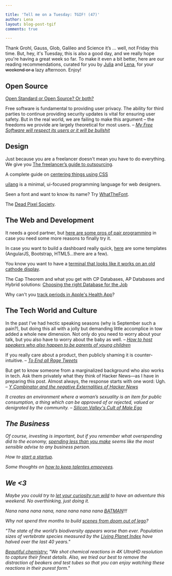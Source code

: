 ```yaml
---

title: 'Tell me on a Tuesday: TGIF! (47)'
author: Lena
layout: blog-post-tgif
comments: true

---
```


Thank Grohl, Gauss, Glob, Galileo and Science it’s … well, not Friday this time. But, hey, it's Tuesday, this is also a good day, and we really hope you're having a great week so far. To make it even a bit better, here are our reading recommendations, curated for you by <a href="http://twitter.com/juschm">Julia</a> and <a href="http://twitter.com/ffffux">Lena</a>, for your <del>weekend or a</del> lazy afternoon. Enjoy!


## Open Source
<a href="http://www.youtube.com/watch?v=CNPNpBQuh40">Open Standard or Open Source? Or both?</a>

>
Free software is fundamental to providing user privacy. The ability for third parties to continue providing security updates is vital for ensuring user safety. But in the real world, we are failing to make this argument &#8211; the freedoms we provide are largely theoretical for most users. –
<cite><a href="http://mjg59.dreamwidth.org/32686.html">My Free Software will respect its users or it will be bullshit</a></cite>


## Design
Just because you are a freelancer doesn't mean you have to do everything. We give you <a href="http://www.webdesignerdepot.com/2014/09/the-freelancers-guide-to-outsourcing/">The freelancer’s guide to outsourcing</a>.

A complete guide on <a href="http://css-tricks.com/centering-css-complete-guide/">centering things using CSS</a>

<a href="http://uilang.com">uilang</a> is a minimal, ui-focused programming language for web designers.

Seen a font and want to know its name? Try <a href="https://www.myfonts.com/WhatTheFont/?">WhatTheFont</a>.

The <a href="http://thedeadpixelsociety.net/">Dead Pixel Society</a>.


## The Web and Development
It needs a good partner, but <a href="https://medium.com/web-design-and-development/the-power-of-pair-programming-vulcan-mind-melding-fa4718130bfe"> here are some pros of pair programming</a> in case you need some more reasons to finally try it.

In case you want to build a dashboard really quick, <a href="http://www.bypeople.com/css-dashboard/">here</a> are some templates (AngularJS, Bootstrap, HTML5...there are a few).

You know you want to have a <a href="https://github.com/Swordfish90/cool-retro-term">terminal that looks like it works on an old cathode display</a>.

The Cap Theorem and what you get with CP Databases, AP Databases and Hybrid solutions: <a href="http://blog.andyet.com/2014/10/01/right-database">Choosing the right Database for the Job</a>

Why can't you <a href="http://ntlk.net/2014/09/26/why-cant-you-track-periods-in-apples-health-app/">track periods in Apple's Health App</a>?


## The Tech World and Culture

>
In the past I’ve had hectic speaking seasons (why is September such a pain?), but doing this all with a jolly but demanding little accomplice in tow added a whole new dimension. Not only do you need to worry about your talk, but you also have to worry about the baby as well. –
<cite><a href="https://medium.com/@bougie/how-to-host-speakers-who-also-happen-to-be-parents-of-young-children-41fa98bd3ae7">How to host speakers who also happen to be parents of young children</a></cite>

>
If you really care about a product, then publicly shaming it is counter-intuitive. – <cite><a href="http://www.ableparris.com/words/to-end-all-rage-tweets/">To End all Rage Tweets</a></cite>

>
But get to know someone from a marginalized background who also works in tech. Ask them privately what they think of Hacker News—as I have in preparing this post. Almost always, the response starts with one word: </em>Ugh<em>. –
<cite><a href="http://danilocampos.com/2014/09/y-combinator-and-the-negative-externalities-of-hacker-news/">Y Combinator and the negative Externalities of Hacker News</a></cite>

>
It creates an environment where a woman’s sexuality is an item for public consumption, a thing which can be approved of or rejected, valued or denigrated by the community. –
<cite><a href="http://modelviewculture.com/pieces/silicon-valley-s-cult-of-male-ego">Silicon Valley's Cult of Male Ego</a></cite>


## The Business
Of course, investing is important, but if you remember what overspending did to the economy, <a href="http://austinkleon.com/2013/08/01/keep-your-overhead-low/">spending less than you make</a> seems like the most sensible advise to any business person.

How to <a href="http://startupclass.samaltman.com/courses/lec03/">start a startup</a>.

Some thoughts on <a href="http://java.dzone.com/articles/keeping-talented-employees">how to keep talentes empoyees</a>.


## We <3
Maybe you could try to <a href="http://bethevibe.co/home/how-to-have-adventures-be-curious"> let your curiosity run wild</a> to have an adventure this weekend. No overthinking, just doing it.

Nana nana nana nana, nana nana nana nana <a href="http://www.youtube.com/watch?v=yFfjUMinFPk">BATMAN</a>!!!

Why not spend thre months to build <a href="http://www.youtube.com/watch?v=gbSa6vLH6xk">scenes from doom out of lego</a>?

<em>"The state of the world’s biodiversity appears worse than ever. Population sizes of vertebrate species measured by the <a href="http://wwf.panda.org/about_our_earth/all_publications/living_planet_report/living_planet_index2/">Living Planet Index</a> have halved over the last 40 years."</em>

<a href="http://beautifulchemistry.net/">Beautiful chemistry:</a> <em>"We shot chemical reactions in 4K UltraHD resolution to capture their finest details. Also, we tried our best to remove the distraction of beakers and test tubes so that you can enjoy watching these reactions in their purest form."</em>
